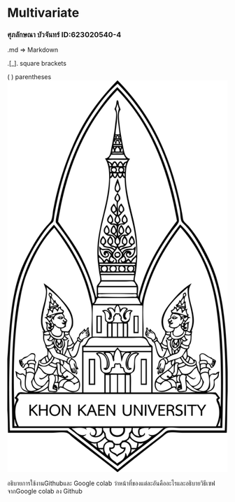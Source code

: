 # Multivariate

### ศุภลักษณา  บัวจันทร์ ID:623020540-4

.md => Markdown

.[_]. square brackets

( ) parentheses
![En_Blackwhite](En_Blackwhite.jpg)

อธิบายการใช้งานGithubและ Google colab ว่าหน้าที่ของแต่ละอันคืออะไรและอธิบายวิธีเซฟจากGoogle colab ลง Github
